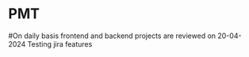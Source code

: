 # PMT
#On daily basis frontend and backend projects are reviewed on 20-04-2024
Testing jira features
